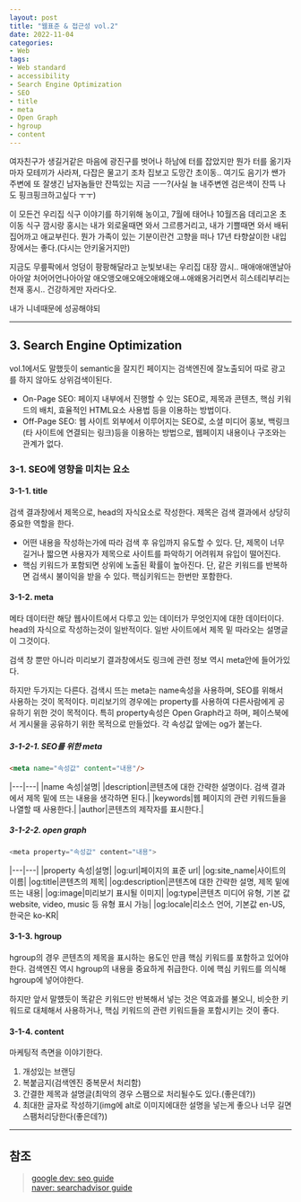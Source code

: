 ```yaml
---
layout: post
title: "웹표준 & 접근성 vol.2"
date: 2022-11-04
categories:
- Web
tags:
- Web standard
- accessibility
- Search Engine Optimization
- SEO
- title
- meta
- Open Graph
- hgroup
- content
---
```


여자친구가 생길거같은 마음에 광진구를 벗어나 하남에 터를 잡았지만 뭔가 터를 옮기자마자 모테끼가 사라져, 다잡은 물고기 조차 집보고 도망간 초이동.. 여기도 음기가 쌘가 주변에 또 잘생긴 남자놈들만 잔뜩있는 지금 ㅡㅡ?(사실 늘 내주변엔 검은색이 잔뜩 나도 핑크핑크하고싶다 ㅜㅜ)

이 모든건 우리집 식구 이야기를 하기위해 농이고, 7월에 태어나 10월즈음 데리고온 초이동 식구 깜시랑 홍시는 내가 외로울때면 와서 그르릉거리고, 내가 기쁠때면 와서 배뒤집어까고 애교부린다. 뭔가 가족이 있는 기분이란건 고향을 떠나 17년 타향살이한 내입장에서는 좋다.(다시는 안키울거지만)

지금도 무릎팍에서 엉덩이 팡팡해달라고 눈빛보내는 우리집 대장 깜시.. 매애애애앤날아아아알 처어어언나아아알 애오앵오애오애오애왜오애ㅗ애왜옹거리면서 히스테리부리는 천재 홍시.. 건강하게만 자라다오.

내가 니네때문에 성공해야되

---

## 3. Search Engine Optimization

vol.1에서도 말했듯이 semantic을 잘지킨 페이지는 검색엔진에 잘노출되어 따로 광고를 하지 않아도 상위검색이된다.

- On-Page SEO: 페이지 내부에서 진행할 수 있는 SEO로, 제목과 콘텐츠, 핵심 키워드의 배치, 효율적인 HTML요소 사용법 등을 이용하는 방법이다.
- Off-Page SEO: 웹 사이트 외부에서 이루어지는 SEO로, 소셜 미디어 홍보, 백링크(타 사이트에 연결되는 링크)등을 이용하는 방법으로, 웹페이지 내용이나 구조와는 관계가 없다.

### 3-1. SEO에 영향을 미치는 요소

#### 3-1-1. title

검색 결과창에서 제목으로, head의 자식요소로 작성한다. 제목은 검색 결과에서 상당히 중요한 역할을 한다.

- 어떤 내용을 작성하는가에 따라 검색 후 유입까지 유도할 수 있다. 단, 제목이 너무 길거나 짧으면 사용자가 제목으로 사이트를 파악하기 어려워져 유입이 떨어진다.
- 핵심 키워드가 포함되면 상위에 노출된 확률이 높아진다. 단, 같은 키워드를 반복하면 검색시 불이익을 받을 수 있다. 핵심키워드는 한번만 포함한다.

#### 3-1-2. meta

메타 데이터란 해당 웹사이트에서 다루고 있는 데이터가 무엇인지에 대한 데이터이다. head의 자식으로 작성하는것이 일반적이다. 일반 사이트에서 제목 밑 따라오는 설명글이 그것이다.

검색 창 뿐만 아니라 미리보기 결과창에서도 링크에 관련 정보 역시 meta안에 들어가있다.

하지만 두가지는 다른다. 검색시 뜨는 meta는 name속성을 사용하며, SEO를 위해서 사용하는 것이 목적이다. 미리보기의 경우에는 property를 사용하여 다른사람에게 공유하기 위한 것이 목적이다. 특히 property속성은 Open Graph라고 하며, 페이스북에서 게시물을 공유하기 위한 목적으로 만들었다. 각 속성값 앞에는 og가 붙는다.

##### 3-1-2-1. SEO를 위한 meta

```html
<meta name="속성값" content="내용"/>
```

|---|---|
|name 속성|설명|
|description|콘텐츠에 대한 간략한 설명이다. 검색 결과에서 제목 밑에 뜨는 내용을 생각하면 된다.|
|keywords|웹 페이지의 관련 키워드들을 나열할 때 사용한다.|
|author|콘텐츠의 제작자를 표시한다.|

##### 3-1-2-2. open graph

```javascript
<meta property="속성값" content="내용">
```

|---|---|
|property 속성|설명|
|og:url|페이지의 표준 url|
|og:site_name|사이트의 이름|
|og:title|콘텐츠의 제목|
|og:description|콘텐츠에 대한 간략한 설명, 제목 밑에 뜨는 내용|
|og:image|미리보기 표시될 이미지|
|og:type|콘텐츠 미디어 유형, 기본 값 website, video, music 등 유형 표시 가능|
|og:locale|리소스 언어, 기본값 en-US, 한국은 ko-KR|

#### 3-1-3. hgroup

hgroup의 경우 콘텐츠의 제목을 표시하는 용도인 만큼 핵심 키워드를 포함하고 있어야한다. 검색엔진 역시 hgroup의 내용을 중요하게 취급한다. 이에 핵심 키워드를 의식해 hgroup에 넣어야한다.

하지만 앞서 말헀듯이 똑같은 키워드만 반복해서 넣는 것은 역효과를 불오니, 비슷한 키워드로 대체해서 사용하거나, 핵심 키워드의 관련 키워드들을 포함시키는 것이 좋다.

#### 3-1-4. content

마케팅적 측면을 이야기한다.

1. 개성있는 브랜딩
2. 복붙금지(검색엔진 중복문서 처리함)
3. 간결한 제목과 설명글(최악의 경우 스팸으로 처리될수도 있다.(좋은데?))
4. 최대한 글자로 작성하기(img에 alt로 이미지에대한 설명을 넣는게 좋으나 너무 길면 스팸처리당한다(좋은데?))

---

## 참조

> [google dev: seo guide](https://developers.google.com/search/docs/beginner/seo-starter-guide?hl=ko)   
> [naver: searchadvisor guide](https://searchadvisor.naver.com/guide)
